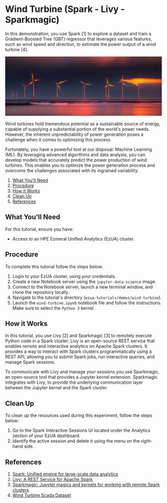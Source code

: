 # Wind Turbine (Spark - Livy - Sparkmagic)

In this demonstration, you use Spark [1] to explore a dataset and train a Gradient-Boosted Tree
(GBT) regressor that leverages various features, such as wind speed and direction, to estimate the
power output of a wind turbine [4].

![wind-farm](images/wind-farm.jpg)

Wind turbines hold tremendous potential as a sustainable source of energy, capable of supplying a
substantial portion of the world's power needs. However, the inherent unpredictability of power
generation poses a challenge when it comes to optimizing this process.

Fortunately, you have a powerful tool at our disposal: Machine Learning (ML). By leveraging advanced
algorithms and data analysis, you can develop models that accurately predict the power production of
wind turbines. This enables you to optimize the power generation process and overcome the challenges
associated with its ingrained variability.

1. [What You'll Need](#what-youll-need)
1. [Procedure](#procedure)
1. [How it Works](#how-it-works)
1. [Clean Up](#clean-up)
1. [References](#references)

## What You'll Need

For this tutorial, ensure you have:

- Access to an HPE Ezmeral Unified Analytics (EzUA) cluster.

## Procedure

To complete this tutorial follow the steps below:

1. Login to your EzUA cluster, using your credentials.
1. Create a new Notebook server using the `jupyter-data-science` image.
1. Connect to the Notebook server, launch a new terminal window, and clone the repository locally.
1. Navigate to the tutorial's directory (`ezua-tutorials/demos/wind-turbine`).
1. Launch the `wind-turbine.ipynb` notebook file and follow the instructions. Make sure to select
   the `Python 3` kernel.

## How it Works

In this tutorial, you use Livy [2] and Sparkmagic [3] to remotely execute Python code in a Spark
cluster. Livy is an open-source REST service that enables remote and interactive analytics on Apache
Spark clusters. It provides a way to interact with Spark clusters programmatically using a REST API,
allowing you to submit Spark jobs, run interactive queries, and manage Spark sessions.

To communicate with Livy and manage your sessions you use Sparkmagic, an open-source tool that
provides a Jupyter kernel extension. Sparkmagic integrates with Livy, to provide the underlying
communication layer between the Jupyter kernel and the Spark cluster.

## Clean Up

To clean up the resources used during this experiment, follow the steps below:

1. Go to the Spark Interactive Sessions UI located under the Analytics section of your EzUA
   dashboard.
1. Identify the active session and delete it using the menu on the right-hand side.

## References

1. [Spark: Unified engine for large-scale data analytics](https://spark.apache.org/)
1. [Livy: A REST Service for Apache Spark](https://livy.apache.org/)
1. [Sparkmagic: Jupyter magics and kernels for working with remote Spark clusters](https://github.com/jupyter-incubator/sparkmagic)
1. [Wind Turbine Scada Dataset](https://www.kaggle.com/datasets/berkerisen/wind-turbine-scada-dataset/data)